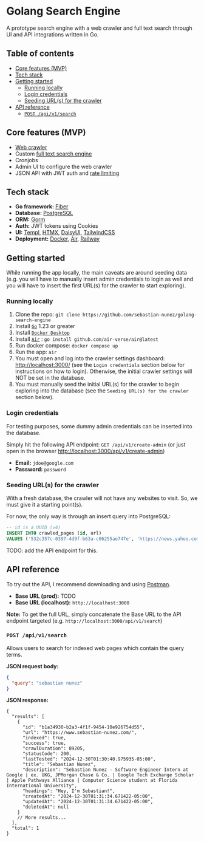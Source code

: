 # Golang Search Engine <!-- omit in toc -->

A prototype search engine with a web crawler and full text search through UI and API integrations written in Go.

## Table of contents <!-- omit in toc -->

- [Core features (MVP)](#core-features-mvp)
- [Tech stack](#tech-stack)
- [Getting started](#getting-started)
  - [Running locally](#running-locally)
  - [Login credentials](#login-credentials)
  - [Seeding URL(s) for the crawler](#seeding-urls-for-the-crawler)
- [API reference](#api-reference)
  - [`POST /api/v1/search`](#post-apiv1search)

## Core features (MVP)

- [Web crawler](https://en.wikipedia.org/wiki/Web_crawler)
- Custom [full text search engine](https://www.mongodb.com/resources/basics/full-text-search)
- Cronjobs
- Admin UI to configure the web crawler
- JSON API with JWT auth and [rate limiting](https://www.cloudflare.com/learning/bots/what-is-rate-limiting/#:~:text=Rate%20limiting%20is%20a%20strategy,kinds%20of%20malicious%20bot%20activity.)

## Tech stack

- **Go framework:** [Fiber](https://gofiber.io/)
- **Database:** [PostgreSQL](https://www.postgresql.org/)
- **ORM:** [Gorm](https://gorm.io/)
- **Auth:** JWT tokens using Cookies
- **UI:** [Templ](https://templ.guide/), [HTMX](https://htmx.org/), [DaisyUI](https://daisyui.com/), [TailwindCSS](https://tailwindcss.com/)
- **Deployment:** [Docker](https://www.docker.com/), [Air](https://github.com/air-verse/air), [Railway](https://railway.com/)

## Getting started

While running the app locally, the main caveats are around seeding data (e.g. you will have to manually insert admin credentials to login as well and you will have to insert the first URL(s) for the crawler to start exploring).

### Running locally

1. Clone the repo: `git clone https://github.com/sebastian-nunez/golang-search-engine`
2. Install [`Go`](https://go.dev/doc/install) 1.23 or greater
3. Install [`Docker Desktop`](https://docs.docker.com/compose/install/)
4. Install [`Air`](https://github.com/air-verse/air) : `go install github.com/air-verse/air@latest`
5. Run docker compose: `docker compose up`
6. Run the app: `air`
7. You must open and log into the crawler settings dashboard: [http://localhost:3000/](http://localhost:3000/) (see the `Login credentials` section below for instructions on how to login). Otherwise, the initial crawler settings will NOT be set in the database.
8. You must manually seed the initial URL(s) for the crawler to begin exploring into the database (see the `Seeding URL(s) for the crawler` section below).

### Login credentials

For testing purposes, some dummy admin credentials can be inserted into the database.

Simply hit the following API endpoint: `GET /api/v1/create-admin` (or just open in the browser [http://localhost:3000/api/v1/create-admin](http://localhost:3000/api/v1/create-admin))

- **Email:** `jdoe@google.com`
- **Password:** `password`

<!-- TODO: add API docs for the /search endpoints -->

### Seeding URL(s) for the crawler

With a fresh database, the crawler will not have any websites to visit. So, we must give it a starting point(s).

For now, the only way is through an insert query into PostgreSQL:

```sql
-- id is a UUID (v4)
INSERT INTO crawled_pages (id, url)
VALUES ('532c357c-0397-4d9f-b63a-c06255ae747e', 'https://news.yahoo.com/');
```

TODO: add the API endpoint for this.

## API reference

To try out the API, I recommend downloading and using [Postman](https://www.postman.com/downloads/).

- **Base URL (prod):** TODO
- **Base URL (localhost):** `http://localhost:3000`

**Note:** To get the full URL, simply concatenate the Base URL to the API endpoint targeted (e.g. `http://localhost:3000/api/v1/search`)

### `POST /api/v1/search`

Allows users to search for indexed web pages which contain the query terms.

**JSON request body:**

```json
{
  "query": "sebastian nunez"
}
```

**JSON response:**

```jsonc
{
  "results": [
    {
      "id": "b1a34930-b2a3-4f1f-9454-10e926754d55",
      "url": "https://www.sebastian-nunez.com/",
      "indexed": true,
      "success": true,
      "crawlDuration": 89205,
      "statusCode": 200,
      "lastTested": "2024-12-30T01:30:40.975935-05:00",
      "title": "Sebastian Nunez",
      "description": "Sebastian Nunez - Software Engineer Intern at Google | ex. UKG, JPMorgan Chase & Co. | Google Tech Exchange Scholar | Apple Pathways Alliance | Computer Science student at Florida International University",
      "headings": "Hey, I'm Sebastian!",
      "createdAt": "2024-12-30T01:31:34.671422-05:00",
      "updatedAt": "2024-12-30T01:31:34.671422-05:00",
      "deletedAt": null
    }
    // More results...
  ],
  "total": 1
}
```
